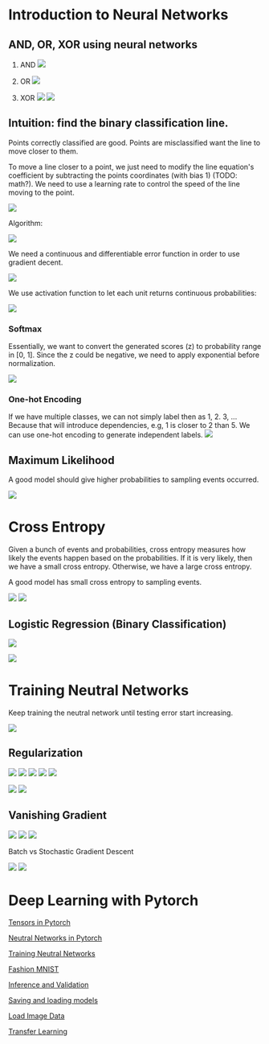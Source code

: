 # Introduction to Neural Networks
## **AND, OR, XOR** using neural networks

1. AND
![](2020-03-22-22-26-21.png)

2. OR
![](2020-03-22-22-27-54.png)

3. XOR
![](2020-03-22-22-28-41.png)
![](2020-03-22-22-30-35.png)

## Intuition: find the binary classification line.

Points correctly classified are good. Points are misclassified want the line to move closer to them. 

To move a line closer to a point, we just need to modify the line equation's coefficient by subtracting the points coordinates (with bias 1) (TODO: math?). We need to use a learning rate to control the speed of the line moving to the point.

![](2020-03-22-22-42-46.png)

Algorithm:

![](2020-03-22-23-34-34.png)

We need a continuous and differentiable error function in order to use gradient decent.

![](2020-03-23-09-41-29.png)

We use activation function to let each unit returns continuous probabilities:

![](2020-03-23-10-03-10.png)

### Softmax
Essentially, we want to convert the generated scores (z) to probability range in [0, 1]. Since the z could be negative, we need to apply exponential before normalization.

![](2020-03-23-10-13-50.png)

### One-hot Encoding
If we have multiple classes, we can not simply label then as 1, 2. 3, ... Because that will introduce dependencies, e.g, 1 is closer to 2 than 5. We can use one-hot encoding to generate independent labels.
![](2020-03-23-15-30-16.png)

## Maximum Likelihood
A good model should give higher probabilities to sampling events occurred. 

![](2020-03-23-16-33-41.png)

# Cross Entropy
Given a bunch of events and probabilities, cross entropy measures how likely the events happen based on the probabilities. If it is very likely, then we have a small cross entropy. Otherwise, we have a large cross entropy.

A good model has small cross entropy to sampling events.

![](2020-03-23-16-38-24.png)
![](2020-03-23-16-48-13.png)

## Logistic Regression (Binary Classification)
![](2020-03-23-16-56-18.png)

![](2020-03-23-17-10-56.png)

# Training Neutral Networks
Keep training the neutral network until testing error start increasing. 

![](2020-03-23-21-35-16.png)

## Regularization
![](2020-03-23-21-38-43.png)
![](2020-03-23-21-39-05.png)
![](2020-03-23-21-39-24.png)
![](2020-03-23-21-40-29.png)
![](2020-03-23-21-41-47.png)

![](2020-03-23-21-43-27.png)
![](2020-03-23-21-44-24.png)

## Vanishing Gradient
![](2020-03-23-21-45-14.png)
![](2020-03-23-21-45-52.png)
![](2020-03-23-21-46-09.png)

Batch vs Stochastic Gradient Descent

![](2020-03-23-21-49-23.png)
![](2020-03-23-21-50-43.png)

# Deep Learning with Pytorch
[Tensors in Pytorch](../../Quiz/m6/1.Tensors-in-PyTorch.pdf)

[Neutral Networks in Pytorch](../../Quiz/m6/2.Neural-Networks-in-PyTorch.pdf)

[Training Neutral Networks](../../Quiz/m6/3.Train-NN.pdf)

[Fashion MNIST](../../Quiz/m6/4.Fashion-MNIST.pdf)

[Inference and Validation](../../Quiz/m6/5-Inference-and-validation.pdf)

[Saving and loading models](../../Quiz/m6/6.Saving-and-loading-modules.pdf)

[Load Image Data](../../Quiz/m6/7.Load-image-data.pdf)

[Transfer Learning](../../Quiz/m6/8.Transfer-learning.pdf)